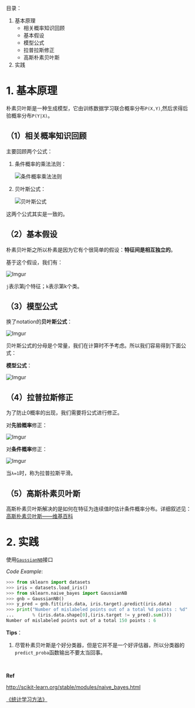 目录：

1. 基本原理
    - 相关概率知识回顾
    - 基本假设
    - 模型公式
    - 拉普拉斯修正
    - 高斯朴素贝叶斯
2. 实践

# 1. 基本原理
朴素贝叶斯是一种生成模型，它由训练数据学习联合概率分布`P(X,Y)`,然后求得后验概率分布`P(Y|X)`。
## （1）相关概率知识回顾
主要回顾两个公式：

1. 条件概率的乘法法则：

    ![条件概率乘法法则](http://i.imgur.com/lIlDyoS.png)

2. 贝叶斯公式：

    ![贝叶斯公式](http://i.imgur.com/8uu10jv.png)

这两个公式其实是一致的。
## （2）基本假设
朴素贝叶斯之所以朴素是因为它有个很简单的假设：**特征间是相互独立的**。

基于这个假设，我们有：

![Imgur](http://i.imgur.com/FqvGb2r.png)

`j`表示第j个特征；`k`表示第k个类。

## （3）模型公式
换了notation的**贝叶斯公式**：

![Imgur](http://i.imgur.com/GDvaGgR.png)

贝叶斯公式的分母是个常量，我们在计算时不予考虑。所以我们容易得到下面公式：

**模型公式**：

![Imgur](http://i.imgur.com/21mGvQF.png)

## （4）拉普拉斯修正
为了防止0概率的出现，我们需要将公式进行修正。

对**先验概率**修正：

![Imgur](http://i.imgur.com/AtK5p9e.png)

对**条件概率**修正：

![Imgur](http://i.imgur.com/rqDJZ0I.png)

当`λ=1`时，称为拉普拉斯平滑。
## （5）高斯朴素贝叶斯
高斯朴素贝叶斯解决的是如何在特征为连续值时估计条件概率分布。详细叙述见：
[高斯朴素贝叶斯——维基百科](https://zh.wikipedia.org/wiki/%E6%9C%B4%E7%B4%A0%E8%B4%9D%E5%8F%B6%E6%96%AF%E5%88%86%E7%B1%BB%E5%99%A8#.E9.AB.98.E6.96.AF.E6.9C.B4.E7.B4.A0.E8.B4.9D.E5.8F.B6.E6.96.AF)

# 2. 实践
使用[`GaussianNB`](http://scikit-learn.org/stable/modules/generated/sklearn.naive_bayes.GaussianNB.html#sklearn.naive_bayes.GaussianNB)接口

*Code Example*:
```python
>>> from sklearn import datasets
>>> iris = datasets.load_iris()
>>> from sklearn.naive_bayes import GaussianNB
>>> gnb = GaussianNB()
>>> y_pred = gnb.fit(iris.data, iris.target).predict(iris.data)
>>> print("Number of mislabeled points out of a total %d points : %d"
...       % (iris.data.shape[0],(iris.target != y_pred).sum()))
Number of mislabeled points out of a total 150 points : 6

```

**Tips**：

1. 尽管朴素贝叶斯是个好分类器，但是它并不是一个好评估器，所以分类器的`predict_proba`函数输出不要太当回事。

<br >

**Ref**

http://scikit-learn.org/stable/modules/naive_bayes.html

[《统计学习方法》](https://github.com/wangjiang0624/Note/blob/master/MachineLearning/%E6%9C%B4%E7%B4%A0%E8%B4%9D%E5%8F%B6%E6%96%AF.md)